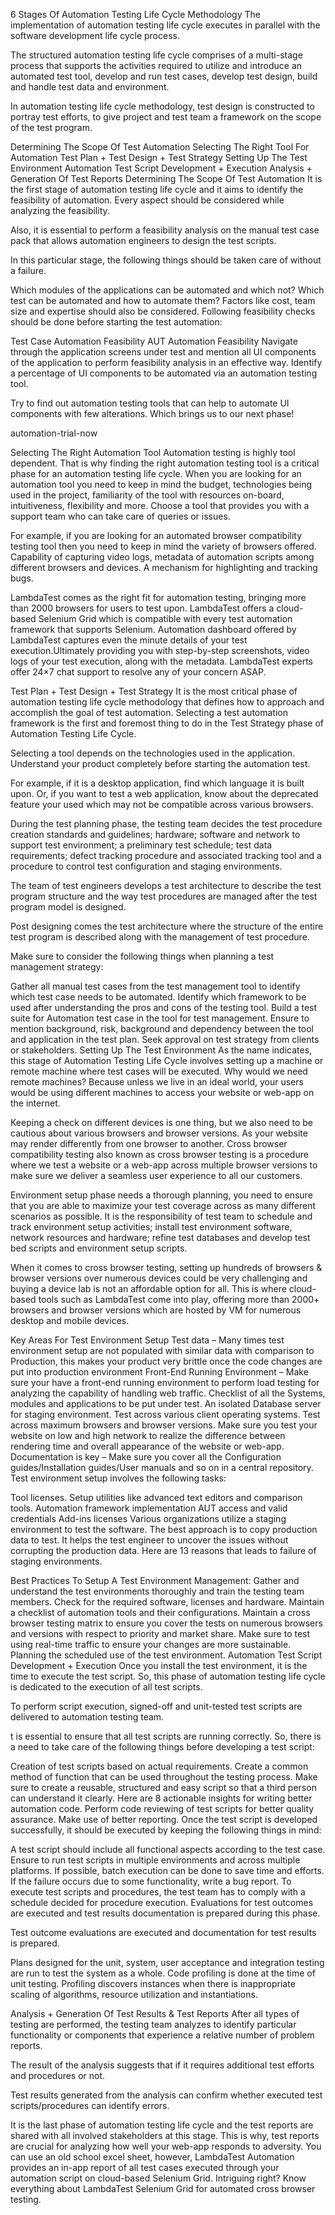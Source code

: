 6 Stages Of Automation Testing Life Cycle Methodology
The implementation of automation testing life cycle executes in parallel with the software development life cycle process.

The structured automation testing life cycle comprises of a multi-stage process that supports the activities required to utilize and introduce an automated test tool, develop and run test cases, develop test design, build and handle test data and environment.

In automation testing life cycle methodology, test design is constructed to portray test efforts, to give project and test team a framework on the scope of the test program.

Determining The Scope Of Test Automation
Selecting The Right Tool For Automation
Test Plan + Test Design + Test Strategy
Setting Up The Test Environment
Automation Test Script Development + Execution
Analysis + Generation Of Test Reports
Determining The Scope Of Test Automation
It is the first stage of automation testing life cycle and it aims to identify the feasibility of automation. Every aspect should be considered while analyzing the feasibility.

Also, it is essential to perform a feasibility analysis on the manual test case pack that allows automation engineers to design the test scripts.

In this particular stage, the following things should be taken care of without a failure.

Which modules of the applications can be automated and which not?
Which test can be automated and how to automate them?
Factors like cost, team size and expertise should also be considered.
Following feasibility checks should be done before starting the test automation:

Test Case Automation Feasibility
AUT Automation Feasibility
Navigate through the application screens under test and mention all UI components of the application to perform feasibility analysis in an effective way. Identify a percentage of UI components to be automated via an automation testing tool.

Try to find out automation testing tools that can help to automate UI components with few alterations. Which brings us to our next phase!

automation-trial-now

Selecting The Right Automation Tool
Automation testing is highly tool dependent. That is why finding the right automation testing tool is a critical phase for an automation testing life cycle. When you are looking for an automation tool you need to keep in mind the budget, technologies being used in the project, familiarity of the tool with resources on-board, intuitiveness, flexibility and more. Choose a tool that provides you with a support team who can take care of queries or issues.

For example, if you are looking for an automated browser compatibility testing tool then you need to keep in mind the variety of browsers offered. Capability of capturing video logs, metadata of automation scripts among different browsers and devices. A mechanism for highlighting and tracking bugs.

LambdaTest comes as the right fit for automation testing, bringing more than 2000 browsers for users to test upon. LambdaTest offers a cloud-based Selenium Grid which is compatible with every test automation framework that supports Selenium. Automation dashboard offered by LambdaTest captures even the minute details of your test execution.Ultimately providing you with step-by-step screenshots, video logs of your test execution, along with the metadata. LambdaTest experts offer 24×7 chat support to resolve any of your concern ASAP.

Test Plan + Test Design + Test Strategy
It is the most critical phase of automation testing life cycle methodology that defines how to approach and accomplish the goal of test automation. Selecting a test automation framework is the first and foremost thing to do in the Test Strategy phase of Automation Testing Life Cycle.

Selecting a tool depends on the technologies used in the application. Understand your product completely before starting the automation test.

For example, if it is a desktop application, find which language it is built upon. Or, if you want to test a web application, know about the deprecated feature your used which may not be compatible across various browsers.

During the test planning phase, the testing team decides the test procedure creation standards and guidelines; hardware; software and network to support test environment; a preliminary test schedule; test data requirements; defect tracking procedure and associated tracking tool and a procedure to control test configuration and staging environments.

The team of test engineers develops a test architecture to describe the test program structure and the way test procedures are managed after the test program model is designed.

Post designing comes the test architecture where the structure of the entire test program is described along with the management of test procedure.

Make sure to consider the following things when planning a test management strategy:

Gather all manual test cases from the test management tool to identify which test case needs to be automated.
Identify which framework to be used after understanding the pros and cons of the testing tool.
Build a test suite for Automation test case in the tool for test management.
Ensure to mention background, risk, background and dependency between the tool and application in the test plan.
Seek approval on test strategy from clients or stakeholders.
Setting Up The Test Environment
As the name indicates, this stage of Automation Testing Life Cycle involves setting up a machine or remote machine where test cases will be executed. Why would we need remote machines? Because unless we live in an ideal world, your users would be using different machines to access your website or web-app on the internet.

Keeping a check on different devices is one thing, but we also need to be cautious about various browsers and browser versions. As your website may render differently from one browser to another. Cross browser compatibility testing also known as cross browser testing is a procedure where we test a website or a web-app across multiple browser versions to make sure we deliver a seamless user experience to all our customers.

Environment setup phase needs a thorough planning, you need to ensure that you are able to maximize your test coverage across as many different scenarios as possible. It is the responsibility of test team to schedule and track environment setup activities; install test environment software, network resources and hardware; refine test databases and develop test bed scripts and environment setup scripts.

When it comes to cross browser testing, setting up hundreds of browsers & browser versions over numerous devices could be very challenging and buying a device lab is not an affordable option for all. This is where cloud-based tools such as LambdaTest come into play, offering more than 2000+ browsers and browser versions which are hosted by VM for numerous desktop and mobile devices.

Key Areas For Test Environment Setup
Test data – Many times test environment setup are not populated with similar data with comparison to Production, this makes your product very brittle once the code changes are put into production environment
Front-End Running Environment – Make sure your have a front-end running environment to perform load testing for analyzing the capability of handling web traffic.
Checklist of all the Systems, modules and applications to be put under test.
An isolated Database server for staging environment.
Test across various client operating systems.
Test across maximum browsers and browser versions.
Make sure you test your website on low and high network to realize the difference between rendering time and overall appearance of the website or web-app.
Documentation is key – Make sure you cover all the Configuration guides/Installation guides/User manuals and so on in a central repository.
Test environment setup involves the following tasks:

Tool licenses.
Setup utilities like advanced text editors and comparison tools.
Automation framework implementation
AUT access and valid credentials
Add-ins licenses
Various organizations utilize a staging environment to test the software. The best approach is to copy production data to test. It helps the test engineer to uncover the issues without corrupting the production data. Here are 13 reasons that leads to failure of staging environments.

Best Practices To Setup A Test Environment Management:
Gather and understand the test environments thoroughly and train the testing team members.
Check for the required software, licenses and hardware.
Maintain a checklist of automation tools and their configurations.
Maintain a cross browser testing matrix to ensure you cover the tests on numerous browsers and versions with respect to priority and market share.
Make sure to test using real-time traffic to ensure your changes are more sustainable.
Planning the scheduled use of the test environment.
Automation Test Script Development + Execution
Once you install the test environment, it is the time to execute the test script. So, this phase of automation testing life cycle is dedicated to the execution of all test scripts.

To perform script execution, signed-off and unit-tested test scripts are delivered to automation testing team.

t is essential to ensure that all test scripts are running correctly. So, there is a need to take care of the following things before developing a test script:

Creation of test scripts based on actual requirements.
Create a common method of function that can be used throughout the testing process.
Make sure to create a reusable, structured and easy script so that a third person can understand it clearly. Here are 8 actionable insights for writing better automation code.
Perform code reviewing of test scripts for better quality assurance.
Make use of better reporting.
Once the test script is developed successfully, it should be executed by keeping the following things in mind:

A test script should include all functional aspects according to the test case.
Ensure to run test scripts in multiple environments and across multiple platforms.
If possible, batch execution can be done to save time and efforts.
If the failure occurs due to some functionality, write a bug report.
To execute test scripts and procedures, the test team has to comply with a schedule decided for procedure execution.
 Evaluations for test outcomes are executed and test results documentation is prepared during this phase.

Test outcome evaluations are executed and documentation for test results is prepared.

Plans designed for the unit, system, user acceptance and integration testing are run to test the system as a whole. 
Code profiling is done at the time of unit testing. Profiling discovers instances when there is inappropriate scaling of algorithms, 
resource utilization and instantiations.

Analysis + Generation Of Test Results & Test Reports
After all types of testing are performed, the testing team analyzes to identify particular functionality or components
 that experience a relative number of problem reports.

The result of the analysis suggests that if it requires additional test efforts and procedures or not.

Test results generated from the analysis can confirm whether executed test scripts/procedures can identify errors.

It is the last phase of automation testing life cycle and the test reports are shared with all involved stakeholders at 
this stage. This is why, test reports are crucial for analyzing how well your web-app responds to adversity. You can use an
 old school excel sheet, however, LambdaTest Automation provides an in-app report of all test cases executed through your 
automation script on cloud-based Selenium Grid. Intriguing right? Know everything about LambdaTest 
Selenium Grid for automated cross browser testing.